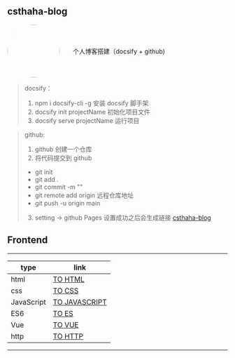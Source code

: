 ## csthaha-blog
<div style="display: flex; align-items: center;"> 
    <img width="120" height="120" style="border-radius: 50%" src="https://img95.699pic.com/photo/50055/5642.jpg_wh300.jpg"></img> 
    <span style="margin-left: 30px">个人博客搭建（docsify + github)</span>
</div>

<!-- ![coding-dream](https://img95.699pic.com/photo/50055/5642.jpg_wh300.jpg) -->



> docsify：
> 1. npm i docsify-cli -g  安装 docsify 脚手架
> 2. docsify init projectName  初始化项目文件
> 3. docsify serve projectName  运行项目

> github:
> 1. github 创建一个仓库
> 2. 将代码提交到 github
>   - git init
>   - git add .
>   - git commit -m ""
>   - git remote add origin 远程仓库地址
>   - git push -u origin main
> 3. setting -> github Pages 设置成功之后会生成链接 [csthaha-blog](https://csthaha.github.io/csthaha-blog/#/)


## Frontend
---
| type        | link  |
| ----        | ----  |
| html        | [TO HTML](html.md) |
| css         | [TO CSS](css.md) |
| JavaScript  | [TO JAVASCRIPT](javascript.md) |
| ES6         | [TO ES](es.md) |
| Vue         | [TO VUE](vue.md) |
| http        | [TO HTTP](http.md) |

***
